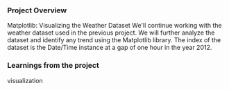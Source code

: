 ### Project Overview

 Matplotlib: Visualizing the Weather Dataset
We'll continue working with the weather dataset used in the previous project. We will further analyze the dataset and identify any trend using the Matplotlib library. The index of the dataset is the Date/Time instance at a gap of one hour in the year 2012.


### Learnings from the project

 visualization


